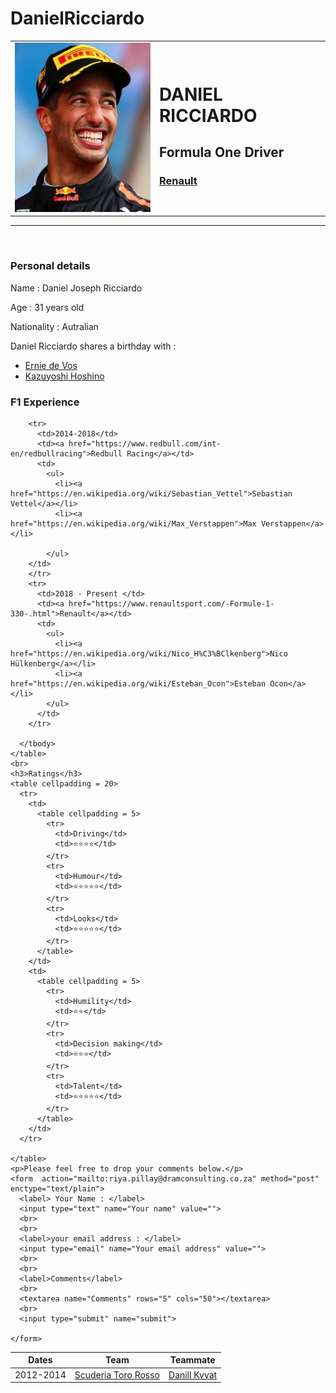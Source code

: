 # DanielRicciardo
<!DOCTYPE html>
<html lang="en" dir="ltr">
  <head>
    <meta charset="utf-8">
    <title>Daniel Ricciardo</title>
  </head>
  <body>
    <center>
      <table cellpadding = 20>
        <tr>
          <td>
            <img src="daniel.png.jpg" alt="">
          </td>
          <td>
            <h1>DANIEL RICCIARDO</h1>
            <h2>Formula One Driver</h2>
            <h3><a href="https://www.renaultsport.com/-Formule-1-330-.html">Renault</a></h3>
          </td>
        </tr>
      </table>
    </center>
    <hr size = 4 noshade color = black>
    <br>
    <h3><strong>Personal details</strong></h3>
    <p>Name : Daniel Joseph Ricciardo</p>
    <p>Age : 31 years old</p>
    <p>Nationality : Autralian</p>
    <p>Daniel Ricciardo shares a birthday with : </p>
    <ul>
      <li><a href="https://en.wikipedia.org/wiki/Ernie_de_Vos">Ernie de Vos</a></li>
      <li><a href="https://en.wikipedia.org/wiki/Kazuyoshi_Hoshino">Kazuyoshi Hoshino</a></li>
    </ul>
    <h3><strong>F1 Experience</strong></h3>
    <table cellspacing = 0 cellpadding = 20>
      <thead>
        <th>Dates</th>
        <th>Team</th>
        <th>Teammate</th>
      </thead>
      <tbody>
        <tr>
          <td>2012-2014</td>
          <td><a href="https://www.scuderiaalphatauri.com/en/">Scuderia Toro Rosso</a></td>
          <td><a href="https://en.wikipedia.org/wiki/Daniil_Kvyat">Danill Kvyat</a></td>
        </tr>

        <tr>
          <td>2014-2018</td>
          <td><a href="https://www.redbull.com/int-en/redbullracing">Redbull Racing</a></td>
          <td>
            <ul>
              <li><a href="https://en.wikipedia.org/wiki/Sebastian_Vettel">Sebastian Vettel</a></li>
              <li><a href="https://en.wikipedia.org/wiki/Max_Verstappen">Max Verstappen</a></li>

            </ul>
        </td>
        </tr>
        <tr>
          <td>2018 - Present </td>
          <td><a href="https://www.renaultsport.com/-Formule-1-330-.html">Renault</a></td>
          <td>
            <ul>
              <li><a href="https://en.wikipedia.org/wiki/Nico_H%C3%BClkenberg">Nico Hülkenberg</a></li>
              <li><a href="https://en.wikipedia.org/wiki/Esteban_Ocon">Esteban Ocon</a></li>
            </ul>
          </td>
        </tr>

      </tbody>
    </table>
    <br>
    <h3>Ratings</h3>
    <table cellpadding = 20>
      <tr>
        <td>
          <table cellpadding = 5>
            <tr>
              <td>Driving</td>
              <td>⭐⭐⭐⭐</td>
            </tr>
            <tr>
              <td>Humour</td>
              <td>⭐⭐⭐⭐⭐</td>
            </tr>
            <tr>
              <td>Looks</td>
              <td>⭐⭐⭐⭐⭐</td>
            </tr>
          </table>
        </td>
        <td>
          <table cellpadding = 5>
            <tr>
              <td>Humility</td>
              <td>⭐⭐</td>
            </tr>
            <tr>
              <td>Decision making</td>
              <td>⭐⭐⭐</td>
            </tr>
            <tr>
              <td>Talent</td>
              <td>⭐⭐⭐⭐⭐</td>
            </tr>
          </table>
        </td>
      </tr>

    </table>
    <p>Please feel free to drop your comments below.</p>
    <form  action="mailto:riya.pillay@dramconsulting.co.za" method="post" enctype="text/plain">
      <label> Your Name : </label>
      <input type="text" name="Your name" value="">
      <br>
      <br>
      <label>your email address : </label>
      <input type="email" name="Your email address" value="">
      <br>
      <br>
      <label>Comments</label>
      <br>
      <textarea name="Comments" rows="5" cols="50"></textarea>
      <br>
      <input type="submit" name="submit">

    </form>


  </body>
</html>
